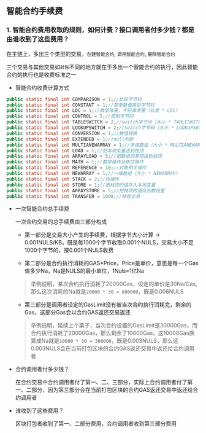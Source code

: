 ## 智能合约手续费

### 1. 智能合约费用收取的规则，如何计费？接口调用者付多少钱？都是由谁收到了这些费用？

在主链上，多出三个类型的交易，`创建智能合约`, `调用智能合约`, `删除智能合约`

三个交易与其他交易如`转账`不同的地方就在于多出一个智能合约的执行，因此智能合约的执行也是收费标准之一 

* 智能合约收费计算方式

```java
public static final int COMPARISON = 1;//比较字节码
public static final int CONSTANT = 1;//简单数值类型字节码
public static final int LDC = 1;//数值常量，字符串常量（长度 * LDC）
public static final int CONTROL = 5;//控制字节码
public static final int TABLESWITCH = 2;//switch字节码（大小 * TABLESWITCH）
public static final int LOOKUPSWITCH = 2;//switch字节码（大小 * LOOKUPSWITCH）
public static final int CONVERSION = 1;//数值转换
public static final int EXTENDED = 1;//null判断
public static final int MULTIANEWARRAY = 1;//多维数组（大小 * MULTIANEWARRAY）
public static final int LOAD = 1;//把本地变量送到栈顶
public static final int ARRAYLOAD = 5;//把数组的某项送到栈顶
public static final int MATH = 1;//数学操作及移位操作
public static final int REFERENCE = 10;//对象相关操作
public static final int NEWARRAY = 1;//一维数组（大小 * NEWARRAY）
public static final int STACK = 2;//栈操作
public static final int STORE = 1;//把栈顶的值存入本地变量
public static final int ARRAYSTORE = 5;//把栈项的值存到数组里
public static final int TRANSFER = 1000;//转账交易

```
	
* 一次智能合约总手续费

	一次合约交易的总手续费由三部分构成
	- 第一部分是交易大小产生的手续费，根据字节大小计算 -> 0.001NULS/KB，既是每1000个字节收取0.001个NULS，交易大小不足1000个字节的，按0.001个NULS收费
	
	- 第二部分是合约执行消耗的GAS*Price，Price是单价，意思是每一个Gas值多少Na，Na是NULS的最小单位，1Nuls=1亿Na
	> 举例说明，某次合约执行消耗了20000Gas，设定的单价是30Na/Gas, 那么这次消耗的Na就是`20000 * 30 = 600000`，既是0.006NULS
	
	- 第三部分是调用者设定的GasLimit没有被当次合约执行消耗完，剩余的Gas，这部分Gas会以合约GAS返还交易返还
	> 举例说明，延续上个栗子，当次合约设置的GasLimit是30000Gas，而合约执行消耗了20000Gas，那么剩余了10000Gas，这10000Gas换算成Na就是`10000 * 30 = 300000`，既是0.003NULS，那么这0.003NULS会在当前打包区块的合约GAS返还交易中返还给合约调用者
	
* 合约调用者付多少钱？

	在合约交易中合约调用者付了第一、二、三部分，实际上合约调用者付了第一、二部分，因为第三部分会在当前打包区块的合约GAS返还交易中返还给合约调用者

* 谁收到了这些费用？
	
	区块打包者收到了第一、二部分费用，合约调用者收到第三部分费用